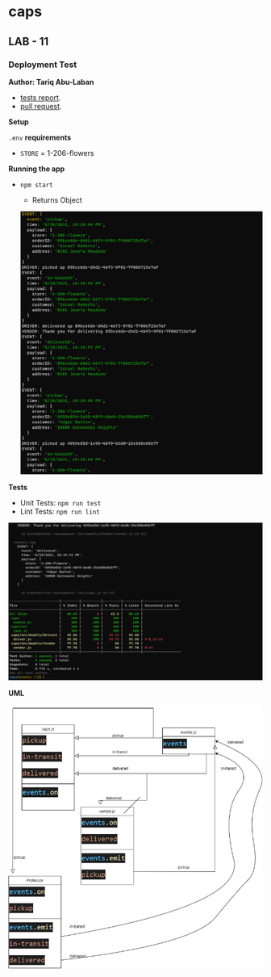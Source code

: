 # caps

## LAB - 11

### Deployment Test

**Author: Tariq Abu-Laban**

- [tests report](https://github.com/Abu-laban/caps/actions).
- [pull request](https://github.com/Abu-laban/caps/pull/1).

**Setup**

`.env` **requirements**

- `STORE` = 1-206-flowers

**Running the app**

- `npm start`

  - Returns Object

  ![caps](./caps.PNG)

**Tests**

- Unit Tests: `npm run test`
- Lint Tests: `npm run lint`

![test](./test.PNG)

**UML**

![uml](uml.png)
